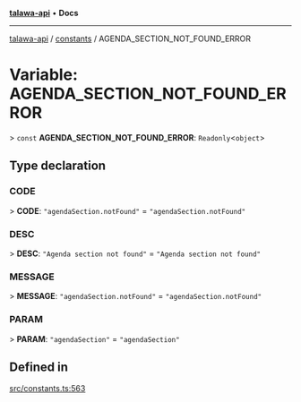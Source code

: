 [**talawa-api**](../../README.md) • **Docs**

***

[talawa-api](../../modules.md) / [constants](../README.md) / AGENDA\_SECTION\_NOT\_FOUND\_ERROR

# Variable: AGENDA\_SECTION\_NOT\_FOUND\_ERROR

\> `const` **AGENDA\_SECTION\_NOT\_FOUND\_ERROR**: `Readonly`\<`object`\>

## Type declaration

### CODE

\> **CODE**: `"agendaSection.notFound"` = `"agendaSection.notFound"`

### DESC

\> **DESC**: `"Agenda section not found"` = `"Agenda section not found"`

### MESSAGE

\> **MESSAGE**: `"agendaSection.notFound"` = `"agendaSection.notFound"`

### PARAM

\> **PARAM**: `"agendaSection"` = `"agendaSection"`

## Defined in

[src/constants.ts:563](https://github.com/PalisadoesFoundation/talawa-api/blob/92443bb6a5ff3ed66457149a509401986a82e570/src/constants.ts#L563)
